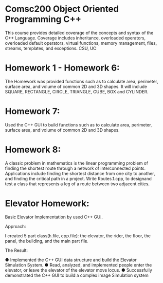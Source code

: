 # Comsc200 Object Oriented Programming C++
This course provides detailed coverage of the concepts and syntax of the C++ Language. Coverage includes inheritance, overloaded operators, overloaded default operators, virtual functions, memory management, files, streams, templates, and exceptions. CSU, UC

# Homework 1 - Homework 6:

The Homework was provided functions such as to calculate area, perimeter, surface area, and volume of common 2D and 3D shapes. 
It will include SQUARE, RECTANGLE, CIRCLE, TRIANGLE, CUBE, BOX and CYLINDER.

# Homework 7: 

Used the C++ GUI to build functions such as to calculate area, perimeter, surface area, and volume of common 2D and 3D shapes.

# Homework 8:

A classic problem in mathematics is the linear programming problem of finding the shortest route through a network of interconnected points.
Applications include finding the shortest distance from one city to another, and finding the critical path in a project. Write Routes.1.cpp, to designand 
test a class that represents a leg of a route between two adjacent cities.

# Elevator Homework:

Basic Elevator Implementation by used C++ GUI.

Approach:

I created 5 part class(h.file, cpp.file): the elevator, the rider, the floor, the panel, the building, and the main part file.

The Result:

● Implemented the C++ GUI data structure and build the Elevator Simulation System. 
● Read, analyzed, and implemented people enter the elevator, or leave the elevator of the elevator move locus. 
● Successfully demonstrated the C++ GUI to build a complex image Simulation system

